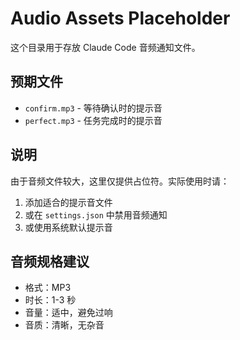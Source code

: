 # Audio Assets Placeholder

这个目录用于存放 Claude Code 音频通知文件。

## 预期文件

- `confirm.mp3` - 等待确认时的提示音
- `perfect.mp3` - 任务完成时的提示音

## 说明

由于音频文件较大，这里仅提供占位符。实际使用时请：

1. 添加适合的提示音文件
2. 或在 `settings.json` 中禁用音频通知
3. 或使用系统默认提示音

## 音频规格建议

- 格式：MP3
- 时长：1-3 秒
- 音量：适中，避免过响
- 音质：清晰，无杂音